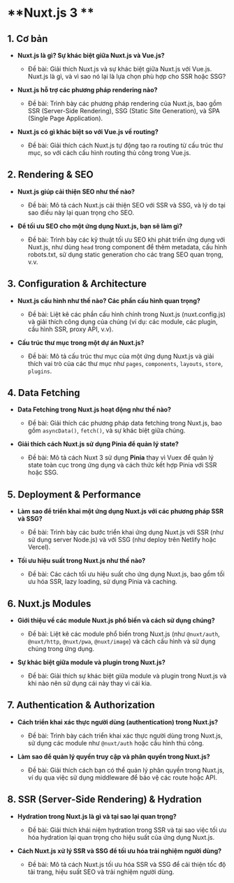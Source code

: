 # **Nuxt.js 3 **

## **1. Cơ bản**

- **Nuxt.js là gì? Sự khác biệt giữa Nuxt.js và Vue.js?**

  - Đề bài: Giải thích Nuxt.js và sự khác biệt giữa Nuxt.js với Vue.js. Nuxt.js là gì, và vì sao nó lại là lựa chọn phù hợp cho SSR hoặc SSG?

- **Nuxt.js hỗ trợ các phương pháp rendering nào?**

  - Đề bài: Trình bày các phương pháp rendering của Nuxt.js, bao gồm SSR (Server-Side Rendering), SSG (Static Site Generation), và SPA (Single Page Application).

- **Nuxt.js có gì khác biệt so với Vue.js về routing?**
  - Đề bài: Giải thích cách Nuxt.js tự động tạo ra routing từ cấu trúc thư mục, so với cách cấu hình routing thủ công trong Vue.js.

## **2. Rendering & SEO**

- **Nuxt.js giúp cải thiện SEO như thế nào?**

  - Đề bài: Mô tả cách Nuxt.js cải thiện SEO với SSR và SSG, và lý do tại sao điều này lại quan trọng cho SEO.

- **Để tối ưu SEO cho một ứng dụng Nuxt.js, bạn sẽ làm gì?**
  - Đề bài: Trình bày các kỹ thuật tối ưu SEO khi phát triển ứng dụng với Nuxt.js, như dùng `head` trong component để thêm metadata, cấu hình robots.txt, sử dụng static generation cho các trang SEO quan trọng, v.v.

## **3. Configuration & Architecture**

- **Nuxt.js cấu hình như thế nào? Các phần cấu hình quan trọng?**

  - Đề bài: Liệt kê các phần cấu hình chính trong Nuxt.js (nuxt.config.js) và giải thích công dụng của chúng (ví dụ: các module, các plugin, cấu hình SSR, proxy API, v.v).

- **Cấu trúc thư mục trong một dự án Nuxt.js?**
  - Đề bài: Mô tả cấu trúc thư mục của một ứng dụng Nuxt.js và giải thích vai trò của các thư mục như `pages`, `components`, `layouts`, `store`, `plugins`.

## **4. Data Fetching**

- **Data Fetching trong Nuxt.js hoạt động như thế nào?**

  - Đề bài: Giải thích các phương pháp data fetching trong Nuxt.js, bao gồm `asyncData()`, `fetch()`, và sự khác biệt giữa chúng.

- **Giải thích cách Nuxt.js sử dụng Pinia để quản lý state?**
  - Đề bài: Mô tả cách Nuxt 3 sử dụng **Pinia** thay vì Vuex để quản lý state toàn cục trong ứng dụng và cách thức kết hợp Pinia với SSR hoặc SSG.

## **5. Deployment & Performance**

- **Làm sao để triển khai một ứng dụng Nuxt.js với các phương pháp SSR và SSG?**

  - Đề bài: Trình bày các bước triển khai ứng dụng Nuxt.js với SSR (như sử dụng server Node.js) và với SSG (như deploy trên Netlify hoặc Vercel).

- **Tối ưu hiệu suất trong Nuxt.js như thế nào?**
  - Đề bài: Các cách tối ưu hiệu suất cho ứng dụng Nuxt.js, bao gồm tối ưu hóa SSR, lazy loading, sử dụng Pinia và caching.

## **6. Nuxt.js Modules**

- **Giới thiệu về các module Nuxt.js phổ biến và cách sử dụng chúng?**

  - Đề bài: Liệt kê các module phổ biến trong Nuxt.js (như `@nuxt/auth`, `@nuxt/http`, `@nuxt/pwa`, `@nuxt/image`) và cách cấu hình và sử dụng chúng trong ứng dụng.

- **Sự khác biệt giữa module và plugin trong Nuxt.js?**
  - Đề bài: Giải thích sự khác biệt giữa module và plugin trong Nuxt.js và khi nào nên sử dụng cái này thay vì cái kia.

## **7. Authentication & Authorization**

- **Cách triển khai xác thực người dùng (authentication) trong Nuxt.js?**

  - Đề bài: Trình bày cách triển khai xác thực người dùng trong Nuxt.js, sử dụng các module như `@nuxt/auth` hoặc cấu hình thủ công.

- **Làm sao để quản lý quyền truy cập và phân quyền trong Nuxt.js?**
  - Đề bài: Giải thích cách bạn có thể quản lý phân quyền trong Nuxt.js, ví dụ qua việc sử dụng middleware để bảo vệ các route hoặc API.

## **8. SSR (Server-Side Rendering) & Hydration**

- **Hydration trong Nuxt.js là gì và tại sao lại quan trọng?**

  - Đề bài: Giải thích khái niệm hydration trong SSR và tại sao việc tối ưu hóa hydration lại quan trọng cho hiệu suất của ứng dụng Nuxt.js.

- **Cách Nuxt.js xử lý SSR và SSG để tối ưu hóa trải nghiệm người dùng?**
  - Đề bài: Mô tả cách Nuxt.js tối ưu hóa SSR và SSG để cải thiện tốc độ tải trang, hiệu suất SEO và trải nghiệm người dùng.
